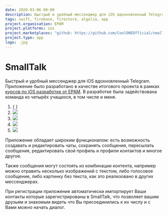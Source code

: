 ```yaml
---
date: 2020-03-06 00:00
description: Быстрый и удобный мессенджер для iOS вдохновленный Telegram. Приложение было разработано в качестве итогового проекта в рамках курсов по iOS разработке от EPAM. В разработке была задействована команда из четырёх учащихся, в том числе и меня.
tags: swift, firebase, firestore, algolia, app
project.organisation: EPAM
project.platforms: ios
project.marketplaces: "github: https://github.com/CoolONEOfficial/smalltalk_messenger"
project.type: app
logo: .jpg
---
```

# SmallTalk

Быстрый и удобный мессенджер для iOS вдохновленный Telegram. Приложение было разработано в качестве итогового проекта в рамках [курсов по iOS разработке от EPAM](/events/ios-course). В разработке была задействована команда из четырёх учащихся, в том числе и меня.

1. { }
2. ![ ](2_400x400.jpg)
3. ![ ](4_400x400.jpg)
4. ![ ](1_400x400.jpg)
5. ![ ](3_400x400.jpg)

Приложение обладает широким функционалом: есть возможность создавать и редактировать чаты, сохранять сообщения, пересылать сообщения, редактировать свой профиль и профили контактов и многое другое. 

Также сообщения могут состоять из комбинации контента, например можно отравить несколько изображений с текстом, либо голосовое сообщение, либо картинку без текста, как это реализовано в других мессенджерах.

При регистрации приложение автоматически импортирует Ваши контакты которые зарегистрированы в SmallTalk, что позволяет вашим друзьям и знакомым видеть что Вы присоединились к их числу и с Вами можно начать диалог.
